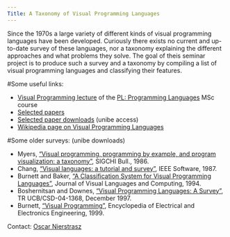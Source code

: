 ```yaml
---
Title: A Taxonomy of Visual Programming Languages
---
```


Since the 1970s a large variety of different kinds of visual programming languages have been developed. Curiously there exists no current and up-to-date survey of these languages, nor a taxonomy explaining the different approaches and what problems they solve. The goal of theis seminar project is to produce such a survey and a taxonomy by compiling a list of visual programming languages and classifying their features.

#Some useful links:


-  [Visual Programming lecture](http://scg.unibe.ch/download/lectures/pl/PL-12VisualProgramming.pdf) of the [PL: Programming Languages](%base_url%/teaching/pl) MSc course
-  [Selected papers](http://scg.unibe.ch/scgbib?query=visprog)
-  [Selected paper downloads](http://scgresources.unibe.ch/Literature/VisualProgramming/) (unibe access)
-  [Wikipedia page on Visual Programming Languages](https://en.wikipedia.org/wiki/Visual_programming_language)


#Some older surveys: (unibe downloads)


-  Myers, [“Visual programming, programming by example, and program visualization: a taxonomy”](http://scgresources.unibe.ch/Literature/VisualProgramming/Myer86aVP.pdf), SIGCHI Bull., 1986.
-  Chang, [“Visual languages: a tutorial and survey”](http://scgresources.unibe.ch/Literature/VisualProgramming/Chan87aVisualLanguageSurvey.pdf), IEEE Software, 1987.
-  Burnett and Baker, [“A Classification System for Visual Programming Languages”](http://scgresources.unibe.ch/Literature/VisualProgramming/Burn94aVPL-Classification.pdf), Journal of Visual Languages and Computing, 1994.
-  Boshernitsan and Downes, [“Visual Programming Languages: A Survey”](http://scgresources.unibe.ch/Literature/VisualProgramming/Bosh97aVPSurvey.pdf), TR UCB/CSD-04-1368, December 1997.
-  Burnett, [“Visual Programming”](http://scgresources.unibe.ch/Literature/VisualProgramming/Burn99aWhatIsVP.pdf), Encyclopedia of Electrical and Electronics Engineering, 1999.

Contact: [Oscar Nierstrasz](%base_url%/staff/oscar)
